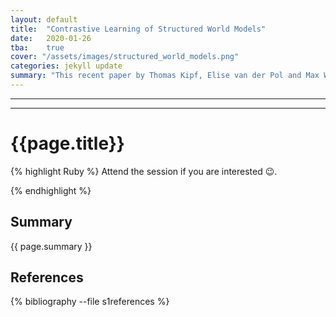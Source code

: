 ```yaml
---
layout: default
title:  "Contrastive Learning of Structured World Models"
date:   2020-01-26
tba:	true
cover: "/assets/images/structured_world_models.png"
categories: jekyll update
summary: "This recent paper by Thomas Kipf, Elise van der Pol and Max Welling highlights different cognitive architectures 'how to see' in the Reinforcement Learning setting. Their proposed C-SWM model is composed of a CNN-based objectextractor, an MLP-based object encoder, a GNN-based relational transition model, and an object-factorized contrastive loss."
---
```

<div class="container">
    
  <hr>
<div class="container mb-1.5">
  <hr class="js-nav-fold">
  <h1 class="mt-1.5">{{page.title}}</h1>
</div>

{% highlight Ruby %}
Attend the session if you are interested 😉.

{% endhighlight %}
<br>

<h2>Summary</h2>
{{ page.summary }}
<br>


<h2>References</h2>
{% bibliography --file s1references %}

</div>
